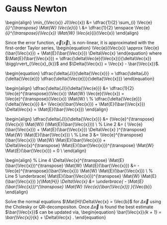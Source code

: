 # Gauss Newton

\begin{align}
  \min_{\Vec{x}} J(\Vec{x})
		&=
			\dfrac{1}{2}
			\sum_{i}
		  \Vec{e}_{i}^{\transpose} \Mat{W} \Vec{e}_{i} \\
		&=
			\dfrac{1}{2} \enspace
			\Vec{e}_{i}^{\transpose}(\Vec{x})
			\Mat{W}
			\Vec{e}_{i}(\Vec{x})
\end{align}

Since the error function, $\Vec{e}(\Vec{x})$, is non-linear, it is
approximated with the first-order Taylor series,
\begin{equation}
	\Vec{e}(\Vec{x})
		\approx
			\Vec{e}(\bar{\Vec{x}}) +
			\Mat{E}(\bar{\Vec{x}}) \Delta\Vec{x}
\end{equation}
where $\Mat{E}(\bar{\Vec{x}}) = \dfrac{\delta\Vec{e}(\Vec{x})}{\delta\Vec{x}}
\bigg\rvert_{\Vec{x}_{k}}$ and $\Delta{\Vec{x}} = \Vec{x} - \bar{\Vec{x}}$.

\begin{equation}
	\dfrac{\delta{J}}{\delta{\Vec{x}}} =
		\dfrac{\delta{J}}{\delta{\Vec{e}}}
		\dfrac{\delta{\Vec{e}}}{\delta{\Vec{x}}}
\end{equation}

\begin{align}
	\dfrac{\delta{J}}{\delta{\Vec{e}}} &=
		\dfrac{1}{2} \Vec{e}^{\transpose}(\Vec{x}) \Mat{W} \Vec{e}(\Vec{x}) =
		\Vec{e}^{\transpose}(\Vec{x}) \Mat{W} \\
	%
	\dfrac{\delta{\Vec{e}}}{\delta{\Vec{x}}} &=
		\Vec{e}(\bar{\Vec{x}}) +
		\Mat{E}(\bar{\Vec{x}}) \Delta\Vec{x} =
		\Mat{E}(\bar{\Vec{x}})
\end{align}

\begin{align}
	\dfrac{\delta{J}}{\delta{\Vec{x}}}
		&=
			(\Vec{e}^{\transpose}(\Vec{x}) \Mat{W}) (\Mat{E}(\bar{\Vec{x}})) \\
		% Line 2
		&=
			(
				\Vec{e}(\bar{\Vec{x}}) + \Mat{E}(\bar{\Vec{x}}) \Delta\Vec{x}
			)^{\transpose} \Mat{W}
			\Mat{E}(\bar{\Vec{x}}) \\
		% Line 3
		&=
			\Vec{e}^{\transpose}(\bar{\Vec{x}}) \Mat{W} \Mat{E}(\bar{\Vec{x}})
			+ \Delta\Vec{x}^{\transpose}
				\Mat{E}(\bar{\Vec{x}})^{\transpose} \Mat{W} \Mat{E}(\bar{\Vec{x}})
			= 0 \\
\end{align}

\begin{align}
		% Line 4
		\Delta\Vec{x}^{\transpose}
			\Mat{E}(\bar{\Vec{x}})^{\transpose} \Mat{W} \Mat{E}(\bar{\Vec{x}})
		&=
			- \Vec{e}^{\transpose}(\bar{\Vec{x}}) \Mat{W} \Mat{E}(\bar{\Vec{x}}) \\
		% Line 5
		\underbrace{
			\Mat{E}(\bar{\Vec{x}})^{\transpose} \Mat{W} \Mat{E}(\bar{\Vec{x}})
		}_{\Mat{H}}
			\Delta\Vec{x}
		&=
		\underbrace{
			- \Mat{E}(\bar{\Vec{x}})^{\transpose} \Mat{W} \Vec{e}(\bar{\Vec{x}})
		}_{\Vec{b}}
\end{align}

Solve the normal equations $\Mat{H}\Delta\Vec{x} = \Vec{b}$ for $\Delta\Vec{x}$
using the Cholesky or QR-decompositon. Once $\Delta\Vec{x}$ is found the best
estimate $\bar{\Vec{x}}$ can be updated via,
\begin{equation}
	\bar{\Vec{x}}_{k + 1} = \bar{\Vec{x}}_{k} + \Delta\Vec{x} .
\end{equation}
